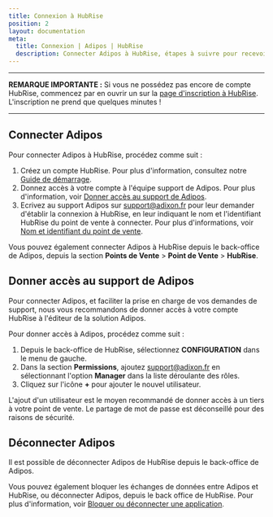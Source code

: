 ```yaml
---
title: Connexion à HubRise
position: 2
layout: documentation
meta:
  title: Connexion | Adipos | HubRise
  description: Connecter Adipos à HubRise, étapes à suivre pour recevoir vos commandes dans votre logiciel de caisse Adipos. Réalisez tous vos rêves d'intégration.
---
```


---

**REMARQUE IMPORTANTE :** Si vous ne possédez pas encore de compte HubRise, commencez par en ouvrir un sur la [page d'inscription à HubRise](https://manager.hubrise.com/signup). L'inscription ne prend que quelques minutes !

---

## Connecter Adipos

Pour connecter Adipos à HubRise, procédez comme suit :

1. Créez un compte HubRise. Pour plus d'information, consultez notre [Guide de démarrage](/docs/comment-demarrer).
1. Donnez accès à votre compte à l'équipe support de Adipos. Pour plus d'information, voir [Donner accès au support de Adipos](#donner-acc-s-au-support-de-adipos).
1. Ecrivez au support Adipos sur support@adixon.fr pour leur demander d'établir la connexion à HubRise, en leur indiquant le nom et l'identifiant HubRise du point de vente à connecter. Pour plus d'informations, voir [Nom et identifiant du point de vente](/docs/points-de-vente#location-name-and-id).

Vous pouvez également connecter Adipos à HubRise depuis le back-office de Adipos, depuis la section **Points de Vente** > **Point de Vente** > **HubRise**.

## Donner accès au support de Adipos

Pour connecter Adipos, et faciliter la prise en charge de vos demandes de support, nous vous recommandons de donner accès à votre compte HubRise à l'éditeur de la solution Adipos.

Pour donner accès à Adipos, procédez comme suit :

1. Depuis le back-office de HubRise, sélectionnez **CONFIGURATION** dans le menu de gauche.
1. Dans la section **Permissions**, ajoutez support@adixon.fr en sélectionnant l'option **Manager** dans la liste déroulante des rôles.
1. Cliquez sur l'icône **+** pour ajouter le nouvel utilisateur.

L'ajout d'un utilisateur est le moyen recommandé de donner accès à un tiers à votre point de vente. Le partage de mot de passe est déconseillé pour des raisons de sécurité.

## Déconnecter Adipos

Il est possible de déconnecter Adipos de HubRise depuis le back-office de Adipos.

Vous pouvez également bloquer les échanges de données entre Adipos et HubRise, ou déconnecter Adipos, depuis le back office de HubRise. Pour plus d'information, voir [Bloquer ou déconnecter une application](/docs/connexions#block-or-disconnect).
